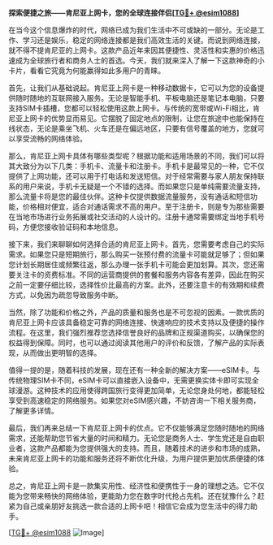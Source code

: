 **探索便捷之旅——肯尼亚上网卡，您的全球连接伴侣[[TG💪+ @esim1088](https://t.me/s/esim1088)]**

在当今这个信息爆炸的时代，网络已成为我们生活中不可或缺的一部分。无论是工作、学习还是娱乐，稳定的网络连接都是我们高效生活的关键。而说到网络连接，就不得不提肯尼亚的上网卡。这款产品近年来因其便捷性、灵活性和实惠的价格迅速成为全球旅行者和商务人士的首选。今天，我们就来深入了解一下这款神奇的小卡片，看看它究竟为何能赢得如此多用户的青睐。

首先，让我们从基础说起。肯尼亚上网卡是一种移动数据卡，它可以为您的设备提供随时随地的互联网接入服务。无论是智能手机、平板电脑还是笔记本电脑，只要支持SIM卡插槽，您都可以轻松使用这款上网卡。与传统的宽带或Wi-Fi相比，肯尼亚上网卡的优势显而易见。它摆脱了固定地点的限制，让您在旅途中也能保持在线状态，无论是乘坐飞机、火车还是在偏远地区，只要有信号覆盖的地方，您就可以享受流畅的网络体验。

那么，肯尼亚上网卡具体有哪些类型呢？根据功能和适用场景的不同，我们可以将其大致分为以下几类：手机卡、流量卡和注册卡。手机卡是最常见的一种，它不仅提供了上网功能，还可以用于打电话和发送短信。对于经常需要与家人朋友保持联系的用户来说，手机卡无疑是一个不错的选择。而如果您只是单纯需要流量支持，那么流量卡将是您的最佳伙伴。这种卡仅提供数据流量服务，没有通话和短信功能，价格相对便宜，适合对通话需求不高的用户。至于注册卡，则是专为那些需要在当地市场进行业务拓展或社交活动的人设计的。注册卡通常需要绑定当地手机号码，方便您接收验证码和本地信息。

接下来，我们来聊聊如何选择合适的肯尼亚上网卡。首先，您需要考虑自己的实际需求。如果您只是短期旅行，那么购买一张预付费的流量卡可能就足够了；但如果您计划长期居住或频繁往返，那么办理一张手机卡可能会更加划算。其次，您还需要关注卡的资费标准。不同的运营商提供的套餐和服务内容各有差异，因此在购买之前一定要仔细比较，选择性价比最高的方案。此外，还要注意卡的有效期和续费方式，以免因为疏忽导致服务中断。

当然，除了功能和价格之外，产品的质量和服务也是不可忽视的因素。一款优质的肯尼亚上网卡应该具备稳定可靠的网络连接、快速响应的技术支持以及便捷的操作流程。在这里，我们强烈推荐您选择信誉良好的品牌和正规渠道购买，以确保您的权益得到保障。同时，也可以通过阅读其他用户的评价和反馈，了解产品的实际表现，从而做出更明智的选择。

值得一提的是，随着科技的发展，现在还有一种全新的解决方案——eSIM卡。与传统物理SIM卡不同，eSIM卡可以直接嵌入设备中，无需更换实体卡即可实现全球漫游。这种技术的应用使得跨国旅行变得更加简单，无论您身处何地，都能轻松享受到高速稳定的网络服务。如果您对eSIM感兴趣，不妨咨询一下相关服务商，了解更多详情。

最后，我们再来总结一下肯尼亚上网卡的优点。它不仅能够满足您随时随地的网络需求，还能帮助您节省大量的时间和精力。无论您是商务人士、学生党还是自由职业者，这款产品都能为您提供强大的支持。而且，随着技术的进步和市场的成熟，未来肯尼亚上网卡的功能和服务还将不断优化升级，为用户提供更加优质便捷的体验。

总之，肯尼亚上网卡是一款集实用性、经济性和便携性于一身的理想之选。它不仅能为您带来畅快的网络体验，更能助力您在数字时代抢占先机。还在犹豫什么？赶紧为自己或亲朋好友挑选一款合适的上网卡吧！相信它会成为您生活中的得力助手。

[[TG💪+ @esim1088](https://t.me/s/esim1088) ![Image](https://i.postimg.cc/4NQfJmqS/Snipaste-2025-05-13-00-14-12.png)]